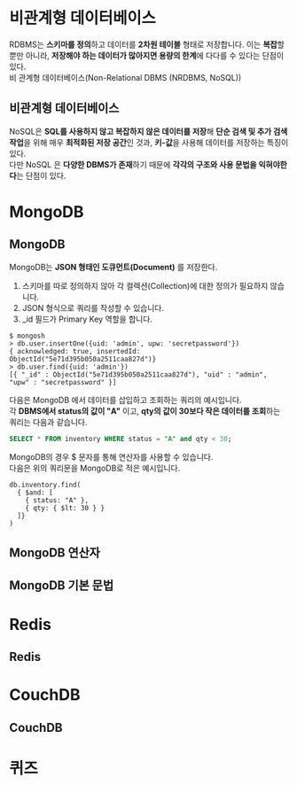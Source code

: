 # 비관계형 데이터베이스  
RDBMS는 **스키마를 정의**하고 데이터를 **2차원 테이블** 형태로 저장합니다. 이는 **복잡**할 뿐만 아니라, **저장해야 하는 데이터가 많아지면 용량의 한계**에 다다를 수 있다는 단점이 있다.  
비 관계형 데이터베이스(Non-Relational DBMS (NRDBMS, NoSQL)) 
## 비관계형 데이터베이스  
NoSQL은 **SQL를 사용하지 않고 복잡하지 않은 데이터를 저장**해 **단순 검색 및 추가 검색 작업**을 위해 매우 **최적화된 저장 공간**인 것과, **키-값**을 사용해 데이터를 저장하는 특징이 있다.  
다만 NoSQL 은 **다양한 DBMS가 존재**하기 때문에 **각각의 구조와 사용 문법을 익혀야한다**는 단점이 있다.  
# MongoDB  
## MongoDB  
MongoDB는 **JSON 형태인 도큐먼트(Document)** 를 저장한다.  
1. 스키마를 따로 정의하지 않아 각 컬렉션(Collection)에 대한 정의가 필요하지 않습니다.  
2. JSON 형식으로 쿼리를 작성할 수 있습니다.   
3. _id 필드가 Primary Key 역할을 합니다.  
```MongoDB
$ mongosh
> db.user.insertOne({uid: 'admin', upw: 'secretpassword'})
{ acknowledged: true, insertedId: ObjectId("5e71d395b050a2511caa827d")}
> db.user.find({uid: 'admin'})
[{ "_id" : ObjectId("5e71d395b050a2511caa827d"), "uid" : "admin", "upw" : "secretpassword" }]
```
다음은 MongoDB 에서 데이터를 삽입하고 조회하는 쿼리의 예시입니다.  
각 **DBMS에서 status의 값이 "A"** 이고, **qty의 값이 30보다 작은 데이터를 조회**하는 쿼리는 다음과 같습니다. 
```SQL
SELECT * FROM inventory WHERE status = "A" and qty < 30;
```
MongoDB의 경우 $ 문자를 통해 연산자를 사용할 수 있습니다.  
다음은 위의 쿼리문을 MongoDB로 적은 예시입니다.  
```MongoDB
db.inventory.find(
  { $and: [
    { status: "A" },
    { qty: { $lt: 30 } }
  ]}
)
```
## MongoDB 연산자  
## MongoDB 기본 문법  
# Redis  
## Redis  
# CouchDB  
## CouchDB  
# 퀴즈  
